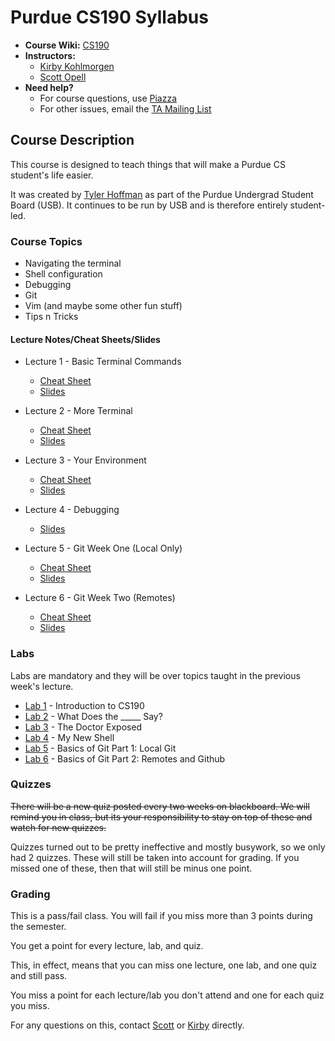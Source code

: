 # Purdue CS190 Syllabus

* **Course Wiki:** [CS190](http://courses.cs.purdue.edu/cs19000:fall14:start)
* **Instructors:**
    + [Kirby Kohlmorgen](mailto:kirby@purdue.edu)
    + [Scott Opell](mailto:sopell@purdue.edu)
* **Need help?**
    + For course questions, use [Piazza](https://piazza.com/class/hz7luhvej2a4d0)
    + For other issues, email the [TA Mailing List](mailto:cs190-tools-ta@cs.purdue.edu)

## Course Description

This course is designed to teach things that will make a Purdue CS student's life easier.

It was created by [Tyler Hoffman](https://github.com/tyhoff) as part of the Purdue Undergrad Student Board (USB).
It continues to be run by USB and is therefore entirely student-led.

### Course Topics

* Navigating the terminal
* Shell configuration
* Debugging
* Git
* Vim (and maybe some other fun stuff)
* Tips n Tricks

#### Lecture Notes/Cheat Sheets/Slides

* Lecture 1 - Basic Terminal Commands
    + [Cheat Sheet](https://github.com/purduecs190/syllabus/blob/master/lecture01-basic-terminal-commands.md)
    + [Slides](https://docs.google.com/presentation/d/1ie2kzFa5exW57Xh6T_0ITiaVvn-Z3tJMycR7T5Pid_Y/edit?usp=sharing)

* Lecture 2 - More Terminal
    + [Cheat Sheet](https://github.com/purduecs190/syllabus/blob/master/lecture02-more-terminal.md)
    + [Slides](https://docs.google.com/presentation/d/1nXfy5ABaViVmoe_AbzI5mWezLXk3YhoWfLpJiazFh5w/edit?usp=sharing)

* Lecture 3 - Your Environment
    + [Cheat Sheet](https://github.com/purduecs190/syllabus/blob/master/lecture03-your-environment.md)
    + [Slides](https://docs.google.com/presentation/d/1cKGrsdB4V3UtWQZ7aYgfrtYCSXDBxSwE7fZWNVI16UE/edit?usp=sharing)

* Lecture 4 - Debugging
    + [Slides](https://docs.google.com/presentation/d/1GA8FRq5618pvYbugs1kHfeiZ7oWRm-725vrvCF7CkeI/edit?usp=sharing)

* Lecture 5 - Git Week One (Local Only)
    + [Cheat Sheet](https://github.com/PurdueCS190/lab6/blob/master/cheat_sheet.md)
    + [Slides](https://docs.google.com/presentation/d/16UcgWREn9yb808G4ihd-4tcVRcpU7n1s6Txg0shOZWs/edit?usp=sharing)

* Lecture 6 - Git Week Two (Remotes)
    + [Cheat Sheet](https://github.com/PurdueCS190/lab7/blob/master/cheat_sheet.md)
    + [Slides](https://docs.google.com/presentation/d/13Pl9UIsPjaQTHr3TeSc3ZEnQI1koBSd1VjS8nalAIlA/edit?usp=sharing)


### Labs

Labs are mandatory and they will be over topics taught in the previous week's lecture.

* [Lab 1](https://github.com/PurdueCS190/lab1) - Introduction to CS190
* [Lab 2](https://github.com/PurdueCS190/lab2) - What Does the _____ Say?
* [Lab 3](https://github.com/PurdueCS190/lab3) - The Doctor Exposed
* [Lab 4](https://github.com/PurdueCS190/lab4) - My New Shell
* [Lab 5](https://github.com/PurdueCS190/lab5) - Basics of Git Part 1: Local Git
* [Lab 6](https://github.com/PurdueCS190/lab6) - Basics of Git Part 2: Remotes and Github

### Quizzes

~~There will be a new quiz posted every two weeks on blackboard. We will remind you in class, but its your responsibility to stay on top of these and watch for new quizzes.~~

Quizzes turned out to be pretty ineffective and mostly busywork, so we only had 2 quizzes. These will still be taken into account for grading. If you missed one of these, then that will still be minus one point.

### Grading

This is a pass/fail class. You will fail if you miss more than 3 points during the semester.

You get a point for every lecture, lab, and quiz.

This, in effect, means that you can miss one lecture, one lab, and one quiz and still pass.

You miss a point for each lecture/lab you don't attend and one for each quiz you miss.

For any questions on this, contact [Scott](mailto:sopell@purdue.edu) or [Kirby](mailto:kirby@purdue.edu) directly.
